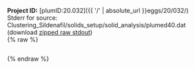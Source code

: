 **Project ID:** [plumID:20.032]({{ '/' | absolute_url }}eggs/20/032/)  
Stderr for source:  Clustering_Sildenafil/solids_setup/solid_analysis/plumed40.dat   
(download [zipped raw stdout](plumed40.dat.plumed_master.stdout.txt.zip))  
{% raw %}
<pre>
</pre>
{% endraw %}
